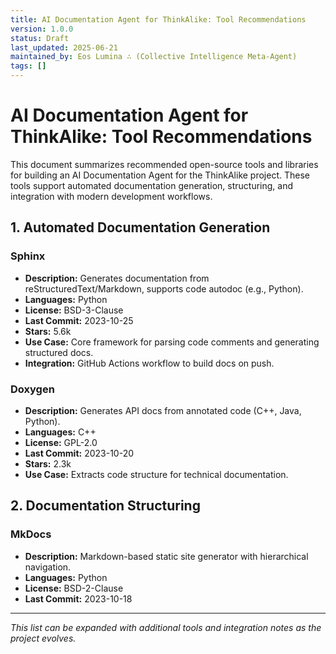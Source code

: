```yaml
---
title: AI Documentation Agent for ThinkAlike: Tool Recommendations
version: 1.0.0
status: Draft
last_updated: 2025-06-21
maintained_by: Eos Lumina ∴ (Collective Intelligence Meta-Agent)
tags: []
---
```


# AI Documentation Agent for ThinkAlike: Tool Recommendations

This document summarizes recommended open-source tools and libraries for building an AI Documentation Agent for the ThinkAlike project. These tools support automated documentation generation, structuring, and integration with modern development workflows.

## 1. Automated Documentation Generation

### Sphinx
- **Description:** Generates documentation from reStructuredText/Markdown, supports code autodoc (e.g., Python).
- **Languages:** Python
- **License:** BSD-3-Clause
- **Last Commit:** 2023-10-25
- **Stars:** 5.6k
- **Use Case:** Core framework for parsing code comments and generating structured docs.
- **Integration:** GitHub Actions workflow to build docs on push.

### Doxygen
- **Description:** Generates API docs from annotated code (C++, Java, Python).
- **Languages:** C++
- **License:** GPL-2.0
- **Last Commit:** 2023-10-20
- **Stars:** 2.3k
- **Use Case:** Extracts code structure for technical documentation.

## 2. Documentation Structuring

### MkDocs
- **Description:** Markdown-based static site generator with hierarchical navigation.
- **Languages:** Python
- **License:** BSD-2-Clause
- **Last Commit:** 2023-10-18

---

*This list can be expanded with additional tools and integration notes as the project evolves.*
